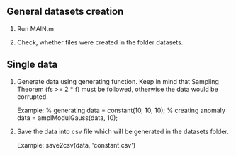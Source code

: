 ## General datasets creation

1) Run MAIN.m

2) Check, whether files were created in the folder datasets.

## Single data
1) Generate data using generating function. Keep in mind that Sampling
Theorem (fs >= 2 * f) must be followed, otherwise the data would be corrupted. 
    
    Example: 
        % generating
        data = constant(10, 10, 10);
        % creating anomaly
        data = amplModulGauss(data, 10);
        
2) Save the data into csv file which will be generated in the datasets folder.
        
    Example: 
        save2csv(data, 'constant.csv')
        
        
